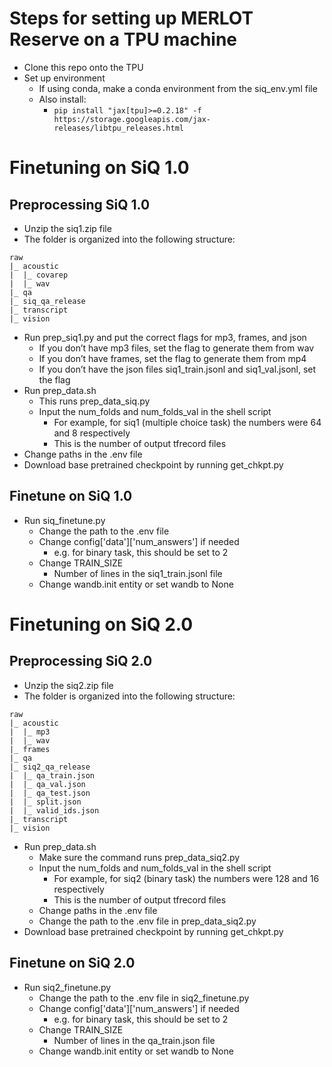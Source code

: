 # Steps for setting up MERLOT Reserve on a TPU machine

- Clone this repo onto the TPU
- Set up environment
  - If using conda, make a conda environment from the siq_env.yml file
  - Also install:
    - `pip install "jax[tpu]>=0.2.18" -f https://storage.googleapis.com/jax-releases/libtpu_releases.html`

# Finetuning on SiQ 1.0
## Preprocessing SiQ 1.0
- Unzip the siq1.zip file
- The folder is organized into the following structure:
```
raw
|_ acoustic
|  |_ covarep
|  |_ wav
|_ qa
|_ siq_qa_release 
|_ transcript 
|_ vision 
```
- Run prep_siq1.py and put the correct flags for mp3, frames, and json
  - If you don’t have mp3 files, set the flag to generate them from wav
  - If you don’t have frames, set the flag to generate them from mp4
  - If you don’t have the json files siq1_train.jsonl and siq1_val.jsonl, set the flag
- Run prep_data.sh
  - This runs prep_data_siq.py
  - Input the num_folds and num_folds_val in the shell script
    - For example, for siq1 (multiple choice task) the numbers were 64 and 8 respectively
    - This is the number of output tfrecord files
- Change paths in the .env file
- Download base pretrained checkpoint by running get_chkpt.py

## Finetune on SiQ 1.0
- Run siq_finetune.py
  - Change the path to the .env file
  - Change config['data']['num_answers'] if needed
    - e.g. for binary task, this should be set to 2
  - Change TRAIN_SIZE
    - Number of lines in the siq1_train.jsonl file
  - Change wandb.init entity or set wandb to None

# Finetuning on SiQ 2.0
## Preprocessing SiQ 2.0
- Unzip the siq2.zip file
- The folder is organized into the following structure:
```
raw
|_ acoustic
|  |_ mp3
|  |_ wav
|_ frames
|_ qa
|_ siq2_qa_release 
|  |_ qa_train.json
|  |_ qa_val.json
|  |_ qa_test.json
|  |_ split.json
|  |_ valid_ids.json
|_ transcript 
|_ vision 
```
- Run prep_data.sh
  - Make sure the command runs prep_data_siq2.py
  - Input the num_folds and num_folds_val in the shell script
    - For example, for siq2 (binary task) the numbers were 128 and 16 respectively
    - This is the number of output tfrecord files
  - Change paths in the .env file
  - Change the path to the .env file in prep_data_siq2.py
- Download base pretrained checkpoint by running get_chkpt.py

## Finetune on SiQ 2.0
- Run siq2_finetune.py
  - Change the path to the .env file in siq2_finetune.py
  - Change config['data']['num_answers'] if needed
    - e.g. for binary task, this should be set to 2
  - Change TRAIN_SIZE
    - Number of lines in the qa_train.json file
  - Change wandb.init entity or set wandb to None
